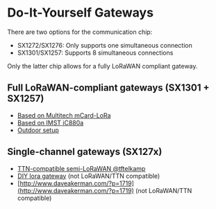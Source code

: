 # Do-It-Yourself Gateways

There are two options for the communication chip:
* SX1272/SX1276: Only supports one simultaneous connection
* SX1301/SX1257: Supports 8 simultaneous connections

Only the latter chip allows for a fully LoRaWAN compliant gateway.

## Full LoRaWAN-compliant gateways (SX1301 + SX1257)
* [Based on Multitech mCard-LoRa](https://github.com/mirakonta/lora_gateway/wiki)
* [Based on IMST iC880a](https://github.com/ttn-zh/ic880a-gateway/wiki)
* [Outdoor setup](http://www.meiland.nl/2015/12/outdoor-lora-gateway/)

## Single-channel gateways (SX127x)
* [TTN-compatible semi-LoRaWAN @tftelkamp](https://github.com/tftelkamp/single_chan_pkt_fwd)
* [DIY lora gateway](http://cpham.perso.univ-pau.fr/LORA/RPIgateway.html) (not LoRaWAN/TTN compatible)
* [http://www.daveakerman.com/?p=1719](http://www.daveakerman.com/?p=1719) (not LoRaWAN/TTN compatible)
